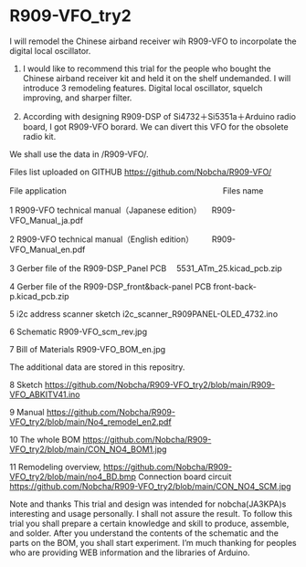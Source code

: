 # R909-VFO_try2 
I will remodel the Chinese airband receiver wih R909-VFO to incorpolate the digital local oscillator.

1. I would like to recommend this trial for the people who bought the Chinese airband receiver kit and held it on the shelf undemanded.
   I will introduce 3 remodeling features. Digital local oscillator, squelch improving, and sharper filter. 

2. According with designing R909-DSP of Si4732＋Si5351a＋Arduino radio board, I got R909-VFO borard. We can divert this VFO for the obsolete radio kit.

We shall use the data in /R909-VFO/.

Files list uploaded on GITHUB         https://github.com/Nobcha/R909-VFO/

File application	　　　　　　　　　　　　　　　   　　　　Files name  

1	R909-VFO technical manual（Japanese edition）    　R909-VFO_Manual_ja.pdf

2	R909-VFO technical manual（English edition）   　　R909-VFO_Manual_en.pdf

3	Gerber file of the R909-DSP_Panel PCB      	         　5531_ATm_25.kicad_pcb.zip

4	Gerber file of the R909-DSP_front&back-panel PCB                  front-back-p.kicad_pcb.zip

5	i2c address scanner sketch	                             i2c_scanner_R909PANEL-OLED_4732.ino

6 Schematic 	                                            R909-VFO_scm_rev.jpg

7 Bill of Materials	                                           R909-VFO_BOM_en.jpg


The additional data are stored in this repositry.

8 Sketch                                                    https://github.com/Nobcha/R909-VFO_try2/blob/main/R909-VFO_ABKITV41.ino

9 Manual                                                    https://github.com/Nobcha/R909-VFO_try2/blob/main/No4_remodel_en2.pdf 

10 The whole BOM                                            https://github.com/Nobcha/R909-VFO_try2/blob/main/CON_NO4_BOM1.jpg

11 Remodeling overview,                                    https://github.com/Nobcha/R909-VFO_try2/blob/main/no4_BD.bmp
   Connection board circuit                                https://github.com/Nobcha/R909-VFO_try2/blob/main/CON_NO4_SCM.jpg

Note and thanks
This trial and design was intended for nobcha(JA3KPA)s interesting and usage personally. I shall not assure the result. To follow this trial you shall prepare a certain knowledge and skill to produce, assemble, and solder. After you understand the contents of the schematic and the parts on the BOM, you shall start experiment.
I’m much thanking for peoples who are providing WEB information and the libraries of Arduino.

